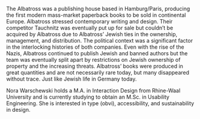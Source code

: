 The Albatross was a publishing house based in Hamburg/Paris,
producing the first modern mass-market paperback books to be sold in
continental Europe. Albatross stressed contemporary writing and
design. Their competitor Tauchnitz was eventually put up for sale
but couldn’t be acquired by Albatross due to Albatross’ Jewish ties
in the ownership, management, and distribution. The political
context was a significant factor in the interlocking histories of
both companies. Even with the rise of the Nazis, Albatross continued
to publish Jewish and banned authors but the team was eventually
split apart by restrictions on Jewish ownership of property and the
increasing threats. Albatross’ books were produced in great
quantities and are not necessarily rare today, but many disappeared
without trace. Just like Jewish life in Germany today.

Nora Warschewski holds a M.A. in Interaction Design from Rhine-Waal
University and is currently studying to obtain an M.Sc. in Usability
Engineering. She is interested in type (obvi), accessibility, and
sustainability in design.

